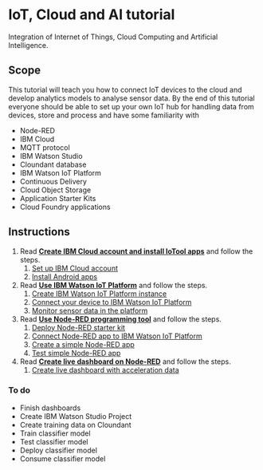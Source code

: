 # IoT, Cloud and AI tutorial

Integration of Internet of Things, Cloud Computing and Artificial Intelligence.

## Scope

This tutorial will teach you how to connect IoT devices to the cloud and develop analytics models to analyse sensor data.
By the end of this tutorial everyone should be able to set up your own IoT hub for handling data from devices, store and process
and have some familiarity with

* Node-RED
* IBM Cloud
* MQTT protocol
* IBM Watson Studio
* Cloundant database
* IBM Watson IoT Platform
* Continuous Delivery
* Cloud Object Storage
* Application Starter Kits
* Cloud Foundry applications

## Instructions

1. Read [**Create IBM Cloud account and install IoTool apps**](tutorial/1-SETUP.md) and follow the steps.
    1. [Set up IBM Cloud account](tutorial/1-SETUP.md#set-up-ibm-cloud-account)
    1. [Install Android apps](tutorial/1-SETUP.md#install-android-apps)
1. Read [**Use IBM Watson IoT Platform**](tutorial/2-PLATFORM.md) and follow the steps.
    1. [Create IBM Watson IoT Platform instance](tutorial/2-PLATFORM.md#create-ibm-watson-iot-platform-instance)
    1. [Connect your device to IBM Watson IoT Platform](tutorial/2-PLATFORM.md#connect-your-device-to-ibm-watson-iot-platform)
    1. [Monitor sensor data in the platform](tutorial/2-PLATFORM.md#monitor-sensor-data-in-the-platform)
1. Read [**Use Node-RED programming tool**](tutorial/3-NODERED.md) and follow the steps.
    1. [Deploy Node-RED starter kit](tutorial/3-NODERED.md#deploy-node-red-starter-kit)
    1. [Connect Node-RED app to IBM Watson IoT Platform](tutorial/3-NODERED.md#connect-node-red-app-to-ibm-watson-iot-platform)
    1. [Create a simple Node-RED app](tutorial/3-NODERED.md#create-a-simple-node-red-app)
    1. [Test simple Node-RED app](tutorial/3-NODERED.md#test-simple-node-red-app)
1. Read [**Create live dashboard on Node-RED**](tutorial/4-DASHBOARD.md) and follow the steps.
    1. [Create live dashboard with acceleration data](tutorial/4-DASHBOARD.md#create-live-dashboard-with-acceleration-data)

### To do

* Finish dashboards
* Create IBM Watson Studio Project
* Create training data on Cloundant
* Train classifier model
* Test classifier model
* Deploy classifier model
* Consume classifier model
